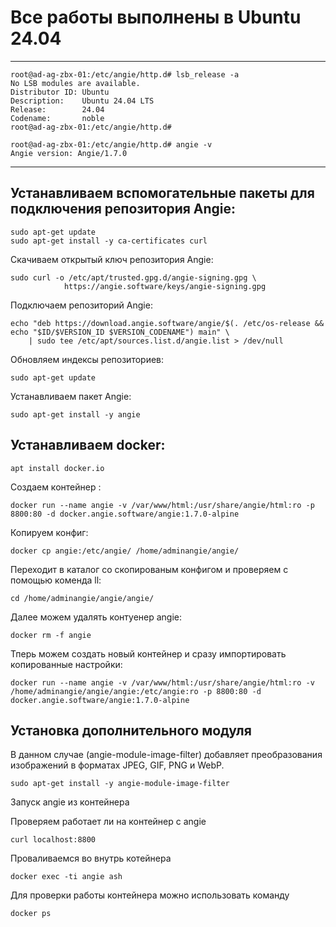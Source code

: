 # Все работы выполнены в Ubuntu 24.04
--------------------------------------------------------------------------------------------------------
```
root@ad-ag-zbx-01:/etc/angie/http.d# lsb_release -a
No LSB modules are available.
Distributor ID: Ubuntu
Description:    Ubuntu 24.04 LTS
Release:        24.04
Codename:       noble
root@ad-ag-zbx-01:/etc/angie/http.d#
```
```
root@ad-ag-zbx-01:/etc/angie/http.d# angie -v
Angie version: Angie/1.7.0
```
--------------------------------------------------------------------------------------------------------
## Устанавливаем вспомогательные пакеты для подключения репозитория Angie:
```
sudo apt-get update
sudo apt-get install -y ca-certificates curl
```
Скачиваем открытый ключ репозитория Angie:
```
sudo curl -o /etc/apt/trusted.gpg.d/angie-signing.gpg \
            https://angie.software/keys/angie-signing.gpg
```			
Подключаем репозиторий Angie:
```
echo "deb https://download.angie.software/angie/$(. /etc/os-release && echo "$ID/$VERSION_ID $VERSION_CODENAME") main" \
    | sudo tee /etc/apt/sources.list.d/angie.list > /dev/null
```	
Обновляем индексы репозиториев:
```
sudo apt-get update
```
Устанавливаем пакет Angie:
```
sudo apt-get install -y angie
```
## Устанавливаем docker:
```
apt install docker.io
```
Создаем контейнер :
```
docker run --name angie -v /var/www/html:/usr/share/angie/html:ro -p 8800:80 -d docker.angie.software/angie:1.7.0-alpine
```
Копируем конфиг:
```
docker cp angie:/etc/angie/ /home/adminangie/angie/
```
Переходит в каталог со скопированым конфигом и проверяем с помощью коменда ll:
```
cd /home/adminangie/angie/angie/
```
Далее можем удалять контуенер angie:
```
docker rm -f angie
```
Тперь можем создать новый контейнер и сразу импортировать копированные настройки:
```
docker run --name angie -v /var/www/html:/usr/share/angie/html:ro -v /home/adminangie/angie/angie:/etc/angie:ro -p 8800:80 -d docker.angie.software/angie:1.7.0-alpine
```
## Установка дополнительного модуля

В данном случае (angie-module-image-filter) добавляет преобразования изображений в форматах JPEG, GIF, PNG и WebP.
```
sudo apt-get install -y angie-module-image-filter 
```
Запуск angie из контейнера 

Проверяем работает ли на контейнер с angie
```
curl localhost:8800
```
Проваливаемся во внутрь котейнера 
```
docker exec -ti angie ash
```
Для проверки работы контейнера можно использовать команду 
```
docker ps
```
